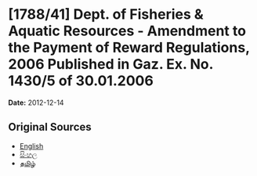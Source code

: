 # [1788/41] Dept. of Fisheries & Aquatic Resources - Amendment to the Payment of Reward Regulations, 2006 Published in Gaz. Ex. No. 1430/5 of 30.01.2006

**Date:** 2012-12-14

## Original Sources

- [English](https://documents.gov.lk/view/extra-gazettes/2012/12/1788-41_E.pdf)
- [සිංහල](https://documents.gov.lk/view/extra-gazettes/2012/12/1788-41_S.pdf)
- [தமிழ்](https://documents.gov.lk/view/extra-gazettes/2012/12/1788-41_T.pdf)
